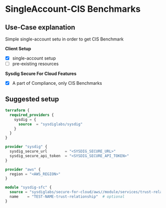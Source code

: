 # SingleAccount-CIS Benchmarks

## Use-Case explanation

Simple single-account setu in order to get CIS Benchmark

**Client Setup**

- [X] single-account setup
- [ ] pre-existing resources

**Sysdig Secure For Cloud Features**

- [X] A part of Compliance, only CIS Benchmarks

## Suggested setup

```terraform
terraform {
  required_providers {
    sysdig = {
      source  = "sysdiglabs/sysdig"
    }
  }
}

provider "sysdig" {
  sysdig_secure_url        = "<SYSDIG_SECURE_URL>"
  sysdig_secure_api_token  = "<SYSDIG_SECURE_API_TOKEN>"
}

provider "aws" {
  region = "<AWS_REGION>"
}

module "sysdig-sfc" {
  source = "sysdiglabs/secure-for-cloud/aws//module/services/trust-relationship"
  name    = "TEST-NAME-trust-relationship"  # optional
}
```
